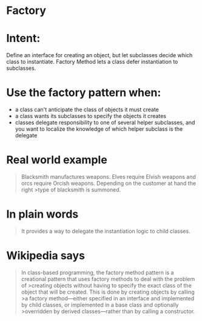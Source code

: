 ﻿# Factory

# Intent:

Define an interface for creating an object, but let subclasses decide which class to instantiate. Factory Method lets a class defer instantiation to subclasses.

# Use the factory pattern when:

 - a class can't anticipate the class of objects it must create
 - a class wants its subclasses to specify the objects it creates
 - classes delegate responsibility to one of several helper subclasses, and you want to localize the knowledge of which helper subclass is the delegate
  
# Real world example

>Blacksmith manufactures weapons. Elves require Elvish weapons and orcs require Orcish weapons. Depending on the customer at hand the right >type of blacksmith is summoned.

# In plain words

>It provides a way to delegate the instantiation logic to child classes.

# Wikipedia says

>In class-based programming, the factory method pattern is a creational pattern that uses factory methods to deal with the problem of >creating objects without having to specify the exact class of the object that will be created. This is done by creating objects by calling >a factory method—either specified in an interface and implemented by child classes, or implemented in a base class and optionally >overridden by derived classes—rather than by calling a constructor.
